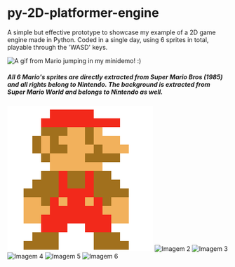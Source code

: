 # py-2D-platformer-engine

A simple but effective prototype to showcase my example of a 2D game engine made in Python. Coded in a single day, using 6 sprites in total, playable through the 'WASD' keys.

<img src="https://i.imgur.com/EydQPCO.gif" alt="A gif from Mario jumping in my minidemo! :)">

<h5>All 6 Mario's sprites are directly extracted from Super Mario Bros (1985) and all rights belong to Nintendo. The background is extracted from Super Mario World and belongs to Nintendo as well.</h5>

<img src="https://github.com/leonardo-cebin/py-2D-platformer-engine/blob/main/mario-default.png" alt="Imagem 1">
<img src="imagem2.jpg" alt="Imagem 2">
<img src="imagem3.jpg" alt="Imagem 3">
<img src="imagem4.jpg" alt="Imagem 4">
<img src="imagem5.jpg" alt="Imagem 5">
<img src="imagem6.jpg" alt="Imagem 6">  
